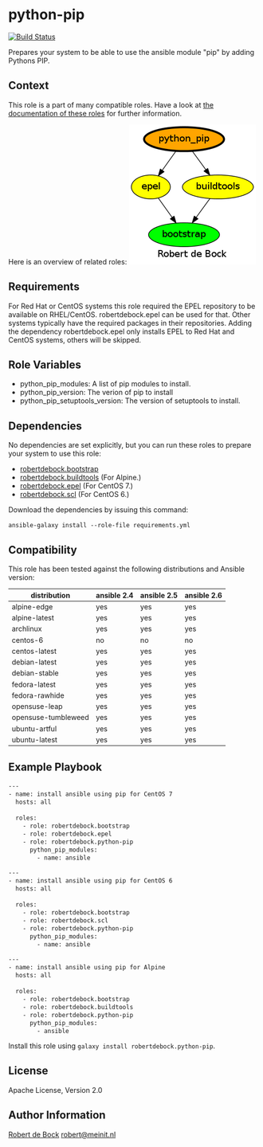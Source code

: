 python-pip
=========

[![Build Status](https://travis-ci.org/robertdebock/ansible-role-python-pip.svg?branch=master)](https://travis-ci.org/robertdebock/ansible-role-python-pip)

Prepares your system to be able to use the ansible module "pip" by adding Pythons PIP.

Context
--------
This role is a part of many compatible roles. Have a look at [the documentation of these roles](https://robertdebock.nl/) for further information.

Here is an overview of related roles:
![dependencies](https://raw.githubusercontent.com/robertdebock/drawings/artifacts/python-pip.png "Dependency")

Requirements
------------

For Red Hat or CentOS systems this role required the EPEL repository to be available on RHEL/CentOS. robertdebock.epel can be used for that.
Other systems typically have the required packages in their repositories.
Adding the dependency robertdebock.epel only installs EPEL to Red Hat and CentOS systems, others will be skipped.

Role Variables
--------------

- python_pip_modules: A list of pip modules to install.
- python_pip_version: The verion of pip to install
- python_pip_setuptools_version: The version of setuptools to install.

Dependencies
------------

No dependencies are set explicitly, but you can run these roles to prepare your system to use this role:

- [robertdebock.bootstrap](https://galaxy.ansible.com/robertdebock/bootstrap)
- [robertdebock.buildtools](https://galaxy.ansible.com/robertdebock/buildtools) (For Alpine.)
- [robertdebock.epel](https://galaxy.ansible.com/robertdebock/epel) (For CentOS 7.)
- [robertdebock.scl](https://galaxy.ansible.com/robertdebock/scl) (For CentOS 6.)

Download the dependencies by issuing this command:

```
ansible-galaxy install --role-file requirements.yml
```

Compatibility
-------------

This role has been tested against the following distributions and Ansible version:

|distribution|ansible 2.4|ansible 2.5|ansible 2.6|
|------------|-----------|-----------|-----------|
|alpine-edge|yes|yes|yes|
|alpine-latest|yes|yes|yes|
|archlinux|yes|yes|yes|
|centos-6|no|no|no|
|centos-latest|yes|yes|yes|
|debian-latest|yes|yes|yes|
|debian-stable|yes|yes|yes|
|fedora-latest|yes|yes|yes|
|fedora-rawhide|yes|yes|yes|
|opensuse-leap|yes|yes|yes|
|opensuse-tumbleweed|yes|yes|yes|
|ubuntu-artful|yes|yes|yes|
|ubuntu-latest|yes|yes|yes|

Example Playbook
----------------

```
---
- name: install ansible using pip for CentOS 7
  hosts: all

  roles:
    - role: robertdebock.bootstrap
    - role: robertdebock.epel
    - role: robertdebock.python-pip
      python_pip_modules:
        - name: ansible
```

```
---
- name: install ansible using pip for CentOS 6
  hosts: all

  roles:
    - role: robertdebock.bootstrap
    - role: robertdebock.scl
    - role: robertdebock.python-pip
      python_pip_modules:
        - name: ansible
```

```
---
- name: install ansible using pip for Alpine
  hosts: all

  roles:
    - role: robertdebock.bootstrap
    - role: robertdebock.buildtools
    - role: robertdebock.python-pip
      python_pip_modules:
        - ansible
```

Install this role using `galaxy install robertdebock.python-pip`.

License
-------

Apache License, Version 2.0

Author Information
------------------

[Robert de Bock](https://robertdebock.nl/) <robert@meinit.nl>

